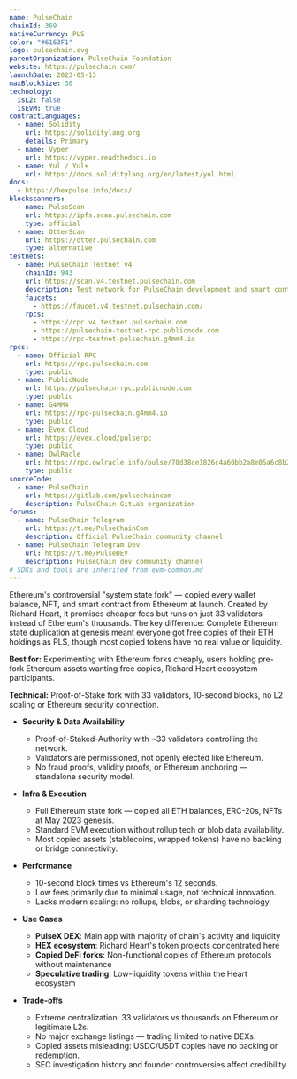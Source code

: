 ```yaml
---
name: PulseChain
chainId: 369
nativeCurrency: PLS
color: "#6163F1"
logo: pulsechain.svg
parentOrganization: PulseChain Foundation
website: https://pulsechain.com/
launchDate: 2023-05-13
maxBlockSize: 30
technology:
  isL2: false
  isEVM: true
contractLanguages:
  - name: Solidity
    url: https://soliditylang.org
    details: Primary
  - name: Vyper
    url: https://vyper.readthedocs.io
  - name: Yul / Yul+
    url: https://docs.soliditylang.org/en/latest/yul.html
docs:
  - https://hexpulse.info/docs/
blockscanners:
  - name: PulseScan
    url: https://ipfs.scan.pulsechain.com
    type: official
  - name: OtterScan
    url: https://otter.pulsechain.com
    type: alternative
testnets:
  - name: PulseChain Testnet v4
    chainId: 943
    url: https://scan.v4.testnet.pulsechain.com
    description: Test network for PulseChain development and smart contract testing
    faucets:
      - https://faucet.v4.testnet.pulsechain.com/
    rpcs:
      - https://rpc.v4.testnet.pulsechain.com
      - https://pulsechain-testnet-rpc.publicnode.com
      - https://rpc-testnet-pulsechain.g4mm4.io
rpcs:
  - name: Official RPC
    url: https://rpc.pulsechain.com
    type: public
  - name: PublicNode
    url: https://pulsechain-rpc.publicnode.com
    type: public
  - name: G4MM4
    url: https://rpc-pulsechain.g4mm4.io
    type: public
  - name: Evex Cloud
    url: https://evex.cloud/pulserpc
    type: public
  - name: OwlRacle
    url: https://rpc.owlracle.info/pulse/70d38ce1826c4a60bb2a8e05a6c8b20f
    type: public
sourceCode:
  - name: PulseChain
    url: https://gitlab.com/pulsechaincom
    description: PulseChain GitLab organization
forums:
  - name: PulseChain Telegram
    url: https://t.me/PulseChainCom
    description: Official PulseChain community channel
  - name: PulseChain Telegram Dev
    url: https://t.me/PulseDEV
    description: PulseChain dev community channel
# SDKs and tools are inherited from evm-common.md
---
```


Ethereum's controversial "system state fork" — copied every wallet balance, NFT, and smart contract from Ethereum at launch. Created by Richard Heart, it promises cheaper fees but runs on just 33 validators instead of Ethereum's thousands.
The key difference: Complete Ethereum state duplication at genesis meant everyone got free copies of their ETH holdings as PLS, though most copied tokens have no real value or liquidity.

**Best for:** Experimenting with Ethereum forks cheaply, users holding pre-fork Ethereum assets wanting free copies, Richard Heart ecosystem participants.

**Technical:** Proof-of-Stake fork with 33 validators, 10-second blocks, no L2 scaling or Ethereum security connection.

- **Security & Data Availability**  
  - Proof-of-Staked-Authority with ~33 validators controlling the network.  
  - Validators are permissioned, not openly elected like Ethereum.  
  - No fraud proofs, validity proofs, or Ethereum anchoring — standalone security model.

- **Infra & Execution**  
  - Full Ethereum state fork — copied all ETH balances, ERC-20s, NFTs at May 2023 genesis.  
  - Standard EVM execution without rollup tech or blob data availability.  
  - Most copied assets (stablecoins, wrapped tokens) have no backing or bridge connectivity.

- **Performance**  
  - 10-second block times vs Ethereum's 12 seconds.  
  - Low fees primarily due to minimal usage, not technical innovation.  
  - Lacks modern scaling: no rollups, blobs, or sharding technology.

- **Use Cases**  
  - **PulseX DEX**: Main app with majority of chain's activity and liquidity
  - **HEX ecosystem**: Richard Heart's token projects concentrated here
  - **Copied DeFi forks**: Non-functional copies of Ethereum protocols without maintenance
  - **Speculative trading**: Low-liquidity tokens within the Heart ecosystem

- **Trade-offs**  
  - Extreme centralization: 33 validators vs thousands on Ethereum or legitimate L2s.  
  - No major exchange listings — trading limited to native DEXs.  
  - Copied assets misleading: USDC/USDT copies have no backing or redemption.  
  - SEC investigation history and founder controversies affect credibility.